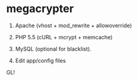megacrypter
===========

1) Apache (vhost + mod_rewrite + allowoverride)

2) PHP 5.5 (cURL + mcrypt + memcache)

3) MySQL (optional for blacklist).

4) Edit app/config files

GL!
